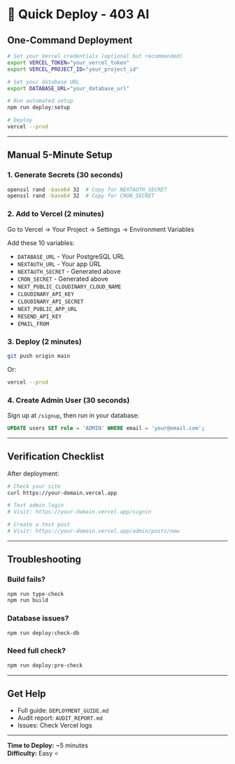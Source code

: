 # 🚀 Quick Deploy - 403 AI

## One-Command Deployment

```bash
# Set your Vercel credentials (optional but recommended)
export VERCEL_TOKEN="your_vercel_token"
export VERCEL_PROJECT_ID="your_project_id"

# Set your database URL
export DATABASE_URL="your_database_url"

# Run automated setup
npm run deploy:setup

# Deploy
vercel --prod
```

---

## Manual 5-Minute Setup

### 1. Generate Secrets (30 seconds)

```bash
openssl rand -base64 32  # Copy for NEXTAUTH_SECRET
openssl rand -base64 32  # Copy for CRON_SECRET
```

### 2. Add to Vercel (2 minutes)

Go to Vercel → Your Project → Settings → Environment Variables

Add these 10 variables:
- `DATABASE_URL` - Your PostgreSQL URL
- `NEXTAUTH_URL` - Your app URL
- `NEXTAUTH_SECRET` - Generated above
- `CRON_SECRET` - Generated above
- `NEXT_PUBLIC_CLOUDINARY_CLOUD_NAME`
- `CLOUDINARY_API_KEY`
- `CLOUDINARY_API_SECRET`
- `NEXT_PUBLIC_APP_URL`
- `RESEND_API_KEY`
- `EMAIL_FROM`

### 3. Deploy (2 minutes)

```bash
git push origin main
```

Or:

```bash
vercel --prod
```

### 4. Create Admin User (30 seconds)

Sign up at `/signup`, then run in your database:

```sql
UPDATE users SET role = 'ADMIN' WHERE email = 'your@email.com';
```

---

## Verification Checklist

After deployment:

```bash
# Check your site
curl https://your-domain.vercel.app

# Test admin login
# Visit: https://your-domain.vercel.app/signin

# Create a test post
# Visit: https://your-domain.vercel.app/admin/posts/new
```

---

## Troubleshooting

### Build fails?
```bash
npm run type-check
npm run build
```

### Database issues?
```bash
npm run deploy:check-db
```

### Need full check?
```bash
npm run deploy:pre-check
```

---

## Get Help

- Full guide: `DEPLOYMENT_GUIDE.md`
- Audit report: `AUDIT_REPORT.md`
- Issues: Check Vercel logs

---

**Time to Deploy:** ~5 minutes  
**Difficulty:** Easy ⭐
